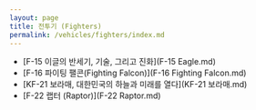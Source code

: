 ```yaml
---
layout: page
title: 전투기 (Fighters)
permalink: /vehicles/fighters/index.md
---
```


- [F-15 이글의 반세기, 기술, 그리고 진화](F-15 Eagle.md)
- [F-16 파이팅 팰콘(Fighting Falcon)](F-16 Fighting Falcon.md)
- [KF-21 보라매, 대한민국의 하늘과 미래를 열다](KF-21 보라매.md)
- [F-22 랩터 (Raptor)](F-22 Raptor.md)
